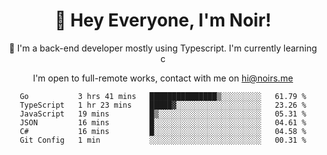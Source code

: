 <div align="center">

<h1 align="center">👋 Hey Everyone, I'm Noir! </h1>
  

 🎉  I'm a back-end developer mostly using Typescript. I'm currently learning c

   
<p align="center">

  I'm open to full-remote works, contact with me on [hi@noirs.me](mailto:hi@noirs.me)
 
 </p>
   

  
<!--START_SECTION:waka-->

```text
Go           3 hrs 41 mins   ███████████████▒░░░░░░░░░   61.79 %
TypeScript   1 hr 23 mins    █████▓░░░░░░░░░░░░░░░░░░░   23.26 %
JavaScript   19 mins         █▒░░░░░░░░░░░░░░░░░░░░░░░   05.31 %
JSON         16 mins         █░░░░░░░░░░░░░░░░░░░░░░░░   04.61 %
C#           16 mins         █░░░░░░░░░░░░░░░░░░░░░░░░   04.58 %
Git Config   1 min           ░░░░░░░░░░░░░░░░░░░░░░░░░   00.31 %
```

<!--END_SECTION:waka-->
